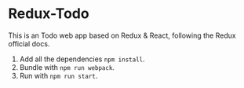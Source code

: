 # Redux-Todo

This is an Todo web app based on Redux & React, following the Redux official docs.

1. Add all the dependencies `npm install`.
2. Bundle with `npm run webpack`.
3. Run with `npm run start`.
